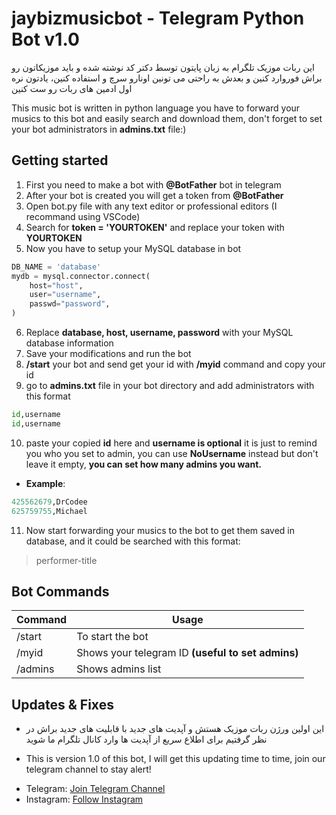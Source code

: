 # jaybizmusicbot - Telegram Python Bot v1.0
این ربات موزیک تلگرام به زبان پایتون توسط دکتر کد نوشته شده و باید موزیکاتون رو براش فوروارد کنین و بعدش به راحتی می تونین اونارو سرچ و استفاده کنین، یادتون نره اول ادمین های ربات رو ست کنین

This music bot is written in python language you have to forward your musics to this bot and easily search and download them, don't forget to set your bot administrators in **admins.txt** file:)

## Getting started

1. First you need to make a bot with **@BotFather** bot in telegram
2. After your bot is created you will get a token from **@BotFather**
3. Open bot.py file with any text editor or professional editors (I recommand using VSCode)
4. Search for **token = 'YOURTOKEN'** and replace your token with **YOURTOKEN**
5. Now you have to setup your MySQL database in bot
```python
DB_NAME = 'database'
mydb = mysql.connector.connect(
    host="host",
    user="username",
    passwd="password",
)
```
6. Replace **database, host, username, password** with your MySQL database information
7. Save your modifications and run the bot
8. **/start** your bot and send get your id with **/myid** command and copy your id
9. go to **admins.txt** file in your bot directory and add administrators with this format
```python
id,username
id,username
```
10. paste your copied **id** here and **username is optional** it is just to remind you who you set to admin, you can use **NoUsername** instead but don't leave it empty, **you can set how many admins you want.**
* **Example**:
```python
425562679,DrCodee
625759755,Michael
```
11. Now start forwarding your musics to the bot to get them saved in database, and it could be searched with this format:
> performer-title

## Bot Commands

Command | Usage
------------ | -------------
/start | To start the bot
/myid | Shows your telegram ID **(useful to set admins)**
/admins | Shows admins list

## Updates & Fixes
* این اولین ورژن ربات موزیک هستش و آپدیت های جدید با قابلیت های جدید براش در نظر گرفتیم برای اطلاع سریع از آپدیت ها وارد کانال تلگرام ما شوید

* This is version 1.0 of this bot, I will get this updating time to time, join our telegram channel to stay alert!

- Telegram: [Join Telegram Channel](https://t.me/DrCodee)
- Instagram: [Follow Instagram](https://www.instagram.com/DrCodee)
